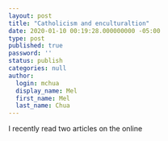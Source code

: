 ```yaml
---
layout: post
title: "Catholicism and enculturaltion"
date: 2020-01-10 00:19:28.000000000 -05:00
type: post
published: true
password: ''
status: publish
categories: null
author:
  login: mchua
  display_name: Mel
  first_name: Mel
  last_name: Chua
---
```


I recently read two articles on the online 
